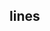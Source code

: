 ## lines


<!-- CSSJSON.lines.description -->

<!-- CSSJSON.lines.syntax -->

<!-- CSSJSON.lines.values -->

<!-- CSSJSON.lines.compatibility -->

<!-- CSSJSON.lines.reference -->